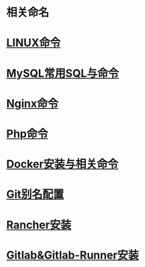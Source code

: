 ﻿# 相关命名

# [LINUX命令](https://github.com/tcyfree/CommonCommands/blob/master/LINUX.sh)

# [MySQL常用SQL与命令](https://github.com/tcyfree/CommonCommands/blob/master/MYSQL.sh)

# [Nginx命令](https://github.com/tcyfree/CommonCommands/blob/master/NGINX.sh)

# [Php命令](https://github.com/tcyfree/CommonCommands/blob/master/PHP.sh)

# [Docker安装与相关命令](https://github.com/tcyfree/CommonCommands/blob/master/Docker.sh)

# [Git别名配置](https://github.com/tcyfree/CommonCommands/blob/master/Git.sh)

# [Rancher安装](https://github.com/tcyfree/CommonCommands/blob/master/Rancher.sh)

# [Gitlab&Gitlab-Runner安装](https://github.com/tcyfree/CommonCommands/blob/master/Gitlab&Gitlab-Runner.sh)
